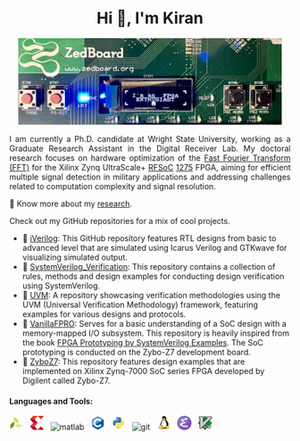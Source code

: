 <h1 align="center">Hi 👋, I'm Kiran</h1>

<p align="center"> <img src="./img/fpga.jpg" alt="24x7fpga" height="155" /></p>


<p style="text-align: justify;">
I am currently a Ph.D. candidate at Wright State University, working as a Graduate Research Assistant in the Digital Receiver Lab. My doctoral research focuses on hardware optimization of the <a href="https://en.wikipedia.org/wiki/Fast_Fourier_transform"> Fast Fourier Transform (FFT)</a> for the Xilinx Zynq UltraScale+ <a href="https://www.amd.com/en/products/adaptive-socs-and-fpgas/soc/zynq-ultrascale-plus-rfsoc.html">RFSoC</a> <a href="https://www.xilinx.com/products/boards-and-kits/zcu1275.html">1275</a> FPGA, aiming for efficient multiple signal detection in military applications and addressing challenges related to computation complexity and signal resolution.
</p>

🔬 Know more about my [research](https://24x7fpga.com/research/2024_07_08_10_15_40_research/).

Check out my GitHub repositories for a mix of cool projects.

- 📁 [iVerilog](https://github.com/24x7fpga/iVerilog): This GitHub repository features RTL designs from basic to advanced level that are simulated using Icarus Verilog and GTKwave for visualizing simulated output.
- 📁 [SystemVerilog_Verification](https://github.com/24x7fpga/SystemVerilog_Verification): This repository contains a collection of rules, methods and design examples for conducting design verification using SystemVerilog.
- 📁 [UVM](https://github.com/24x7fpga/UVM): A repository showcasing verification methodologies using the UVM (Universal Verification Methodology) framework, featuring examples for various designs and protocols.
- 📁 [VanillaFPRO](https://github.com/24x7fpga/VanillaFPRO): Serves for a basic understanding of a SoC design with a memory-mapped I/O subsystem. This repository is heavily inspired from the book [FPGA Prototyping by SystemVerilog Examples](https://www.amazon.com/FPGA-Prototyping-SystemVerilog-Examples-MicroBlaze/dp/1119282667). The SoC prototyping is conducted on the Zybo-Z7 development board.
- 📁 [ZyboZ7](https://github.com/24x7fpga/ZyboZ7): This repository features design examples that are implemented on Xilinx Zynq-7000 SoC series FPGA developed by Digilent called Zybo-Z7.



<!-- <h3 align="left">Connect with me:</h3>
<p align="left">
<a href="https://linkedin.com/in/kiran760043" target="blank"><img align="center" src="https://raw.githubusercontent.com/rahuldkjain/github-profile-readme-generator/master/src/images/icons/Social/linked-in-alt.svg" alt="kiran760043" height="30" width="40" /></a>
<a href="https://instagram.com/negativeparking" target="blank"><img align="center" src="https://raw.githubusercontent.com/rahuldkjain/github-profile-readme-generator/master/src/images/icons/Social/instagram.svg" alt="negativeparking" height="30" width="40" /></a>
</p> -->

<h4 align="left">Languages and Tools:</h4>

<p align="left"> 

<a href="https://www.xilinx.com/products/design-tools/vivado.html" style="text-decoration:none"> </a> <img src="./img/vivado.png" alt="vivado" width="25" height="25" style="text-decoration:none" />  </a> &nbsp;
<a href="https://www.xilinx.com/video/hardware/getting-started-with-system-generator.html" style="text-decoration:none" target="_blank" rel="noreferrer"> </a><img src="./img/sysgen.png" alt="sysgen" width="25" height="25" /> </a> &nbsp;
<a href="https://www.mathworks.com/" style="text-decoration:none"  target="_blank" rel="noreferrer"> </a><img src="https://upload.wikimedia.org/wikipedia/commons/2/21/Matlab_Logo.png" alt="matlab" width="25" height="25" /> </a> &nbsp;
<a href="https://www.cprogramming.com/" style="text-decoration:none"  target="_blank" rel="noreferrer"> </a><img src="https://raw.githubusercontent.com/devicons/devicon/master/icons/c/c-original.svg" alt="c" width="25" height="25"/> </a> &nbsp;
<a href="https://www.python.org" style="text-decoration:none"  target="_blank" rel="noreferrer"> </a><img src="https://raw.githubusercontent.com/devicons/devicon/master/icons/python/python-original.svg" alt="python" width="25" height="25"/> </a> &nbsp; 
<a href="https://git-scm.com/" style="text-decoration:none"  target="_blank" rel="noreferrer"> </a><img src="https://www.vectorlogo.zone/logos/git-scm/git-scm-icon.svg" alt="git" width="25" height="25" /> </a> &nbsp;
<a href="https://www.linux.org/" style="text-decoration:none"  target="_blank" rel="noreferrer"> </a><img src="https://raw.githubusercontent.com/devicons/devicon/master/icons/linux/linux-original.svg" alt="linux" width="25" height="25" /> </a> &nbsp;
<a href="https://www.gnu.org/software/emacs/" style="text-decoration:none"  target="_blank" rel="noreferrer"> </a><img src="./img/emacs.png" alt="emacs" width="25" height="25" /> </a> &nbsp;
<a href="https://www.vim.org/" style="text-decoration:none"  target="_blank" rel="noreferrer"> </a><img src="./img/vim.png" alt="vim" width="25" height="25" /> </a> &nbsp;

</p>

<!-- <p align="left"> <img src="https://komarev.com/ghpvc/?username=24x7fpga&label=Profile%20views&color=0e75b6&style=flat" alt="24x7fpga" /> </p> -->


<!-- <p><img align="left" src="https://github-readme-stats.vercel.app/api/top-langs?username=24x7fpga&show_icons=true&locale=en&layout=compact" alt="24x7fpga" /></p>

<p>&nbsp;<img align="center" src="https://github-readme-stats.vercel.app/api?username=24x7fpga&show_icons=true&locale=en" alt="24x7fpga" /></p>

<p><img align="center" src="https://github-readme-streak-stats.herokuapp.com/?user=24x7fpga&" alt="24x7fpga" /></p> -->


